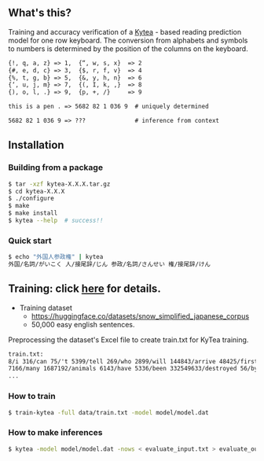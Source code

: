 ## What's this?
Training and accuracy verification of a [Kytea](http://www.phontron.com/kytea/) - based reading prediction model for one row keyboard. The conversion from alphabets and symbols to numbers is determined by the position of the columns on the keyboard.

```txt
{!, q, a, z} => 1,  {“, w, s, x}  => 2
{#, e, d, c} => 3,  {$, r, f, v}  => 4
{%, t, g, b} => 5,  {&, y, h, n}  => 6
{‘, u, j, m} => 7,  {(, I, k, ,}  => 8
{), o, l, .} => 9,  {p, +, /}     => 9
```

```txt  
this is a pen . => 5682 82 1 036 9  # uniquely determined
```

```txt
5682 82 1 036 9 => ???              # inference from context
```

## Installation
### Building from a package
```bash
$ tar -xzf kytea-X.X.X.tar.gz
$ cd kytea-X.X.X
$ ./configure
$ make
$ make install
$ kytea --help  # success!!
```

### Quick start
```bash
$ echo "外国人参政権" | kytea
外国/名詞/がいこく 人/接尾辞/じん 参政/名詞/さんせい 権/接尾辞/けん
```

## Training: click [here](http://www.phontron.com/kytea/train.html) for details.

- Training dataset
    - https://huggingface.co/datasets/snow_simplified_japanese_corpus
    - 50,000 easy english sentences.

Preprocessing the dataset's Excel file to create train.txt for KyTea training.
```txt
train.txt:
8/i 316/can 75/'t 5399/tell 269/who 2899/will 144843/arrive 48425/first 9/.
7166/many 1687192/animals 6143/have 5336/been 332549633/destroyed 56/by 736/men 9/.
...
```

### How to train
    
```bash
$ train-kytea -full data/train.txt -model model/model.dat
```

### How to make inferences
```bash
$ kytea -model model/model.dat -nows < evaluate_input.txt > evaluate_output.txt
```
